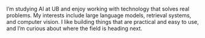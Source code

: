 
I’m studying AI at UB and enjoy working with technology that solves real problems. My interests include large language models, retrieval systems, and computer vision. I like building things that are practical and easy to use, and I’m curious about where the field is heading next.
